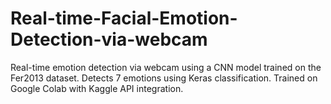 # Real-time-Facial-Emotion-Detection-via-webcam
Real-time emotion detection via webcam using a CNN model trained on the Fer2013 dataset. Detects 7 emotions using Keras classification. Trained on Google Colab with Kaggle API integration.
